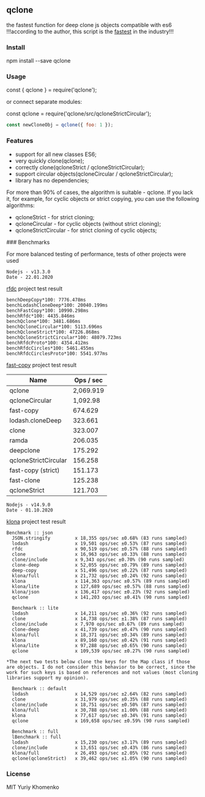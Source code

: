## qclone

the fastest function for deep clone js objects compatible with es6   
!!!according to the author, this script is the [fastest](#benchmarks) in the industry!!!

### Install

npm install --save qclone

### Usage

const { qclone } = require('qclone');

or connect separate modules:

const qclone = require('qclone/src/qcloneStrictCircular');

```javascript
const newCloneObj = qclone({ foo: 1 });
```

### Features

- support for all new classes ES6;
- very quickly clone(qclone);
- correctly clone(qcloneStrict / qcloneStrictCircular);
- support circular objects(qcloneCircular / qcloneStrictCircular);
- library has no dependencies;

For more than 90% of cases, the algorithm is suitable - qclone.
If you lack it, for example, for cyclic objects or strict copying, you can use the following algorithms:

- qcloneStrict - for strict cloning;
- qcloneCircular - for cyclic objects (without strict cloning);
- qcloneStrictCircular - for strict cloning of cyclic objects;

<a name="benchmarks">
### Benchmarks
</a>

For more balanced testing of performance, tests of other projects were used
   
```
Nodejs - v13.3.0
Date - 22.01.2020
```

[rfdc](https://github.com/davidmarkclements/rfdc) project test result

```
benchDeepCopy*100: 7776.478ms
benchLodashCloneDeep*100: 20040.199ms
benchFastCopy*100: 10990.298ms
benchRfdc*100: 4435.846ms
benchQclone*100: 3481.686ms
benchQcloneCircular*100: 5113.696ms
benchQcloneStrict*100: 47226.868ms
benchQcloneStrictCircular*100: 48079.723ms
benchRfdcProto*100: 4354.412ms
benchRfdcCircles*100: 5461.455ms
benchRfdcCirclesProto*100: 5541.977ms
```

[fast-copy](https://github.com/planttheidea/fast-copy) project test result

| Name                 | Ops / sec |
| -------------------- | --------- |
| qclone               | 2,069.919 |
| qcloneCircular       | 1,092.98  |
| fast-copy            | 674.629   |
| lodash.cloneDeep     | 323.661   |
| clone                | 323.007   |
| ramda                | 206.035   |
| deepclone            | 175.292   |
| qcloneStrictCircular | 156.258   |
| fast-copy (strict)   | 151.173   |
| fast-clone           | 125.238   |
| qcloneStrict         | 121.703   |

```
Nodejs - v14.9.0
Date - 01.10.2020
```

[klona](https://github.com/lukeed/klona) project test result

```
Benchmark :: json
  JSON.stringify         x 18,355 ops/sec ±0.68% (83 runs sampled)
  lodash                 x 19,501 ops/sec ±0.53% (87 runs sampled)
  rfdc                   x 90,519 ops/sec ±0.57% (88 runs sampled)
  clone                  x 16,963 ops/sec ±0.33% (88 runs sampled)
  clone/include          x 9,343 ops/sec ±0.70% (90 runs sampled)
  clone-deep             x 52,055 ops/sec ±0.79% (89 runs sampled)
  deep-copy              x 51,496 ops/sec ±0.22% (87 runs sampled)
  klona/full             x 21,732 ops/sec ±0.24% (92 runs sampled)
  klona                  x 114,363 ops/sec ±0.57% (89 runs sampled)
  klona/lite             x 127,689 ops/sec ±0.57% (88 runs sampled)
  klona/json             x 136,417 ops/sec ±0.23% (92 runs sampled)
  qclone                 x 141,203 ops/sec ±0.41% (90 runs sampled)

  Benchmark :: lite
  lodash                 x 14,211 ops/sec ±0.36% (92 runs sampled)
  clone                  x 14,738 ops/sec ±1.38% (87 runs sampled)
  clone/include          x 7,970 ops/sec ±0.67% (89 runs sampled)
  clone-deep             x 41,739 ops/sec ±0.47% (90 runs sampled)
  klona/full             x 18,371 ops/sec ±0.34% (89 runs sampled)
  klona                  x 89,160 ops/sec ±0.42% (91 runs sampled)
  klona/lite             x 97,288 ops/sec ±0.65% (90 runs sampled)
  qclone                 x 109,539 ops/sec ±0.27% (90 runs sampled)

*The next two tests below clone the keys for the Map class if those are objects. I do not consider this behavior to be correct, since the work for such keys is based on references and not values (most cloning libraries support my opinion).

  Benchmark :: default
  lodash                 x 14,529 ops/sec ±2.64% (82 runs sampled)
  clone                  x 31,979 ops/sec ±0.35% (88 runs sampled)
  clone/include          x 18,751 ops/sec ±0.50% (87 runs sampled)
  klona/full             x 30,788 ops/sec ±1.00% (88 runs sampled)
  klona                  x 77,617 ops/sec ±0.34% (91 runs sampled)
  qclone                 x 169,658 ops/sec ±0.59% (90 runs sampled)

  Benchmark :: full
  lBenchmark :: full
  lodash                 x 15,230 ops/sec ±3.17% (89 runs sampled)
  clone/include          x 13,651 ops/sec ±0.43% (86 runs sampled)
  klona/full             x 26,493 ops/sec ±2.05% (92 runs sampled)
  qclone(qcloneStrict)   x 39,462 ops/sec ±1.05% (90 runs sampled)
```

### License

MIT Yuriy Khomenko
